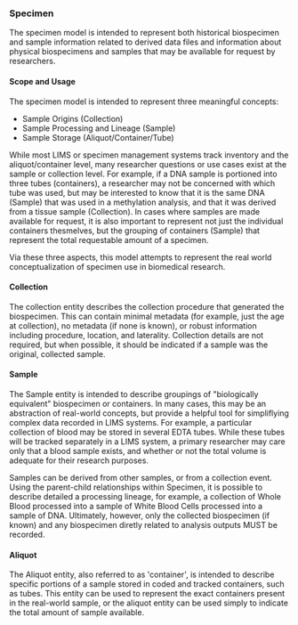 ### Specimen

The specimen model is intended to represent both historical biospecimen and sample information related to derived data files and information about physical biospecimens and samples that may be available for request by researchers.

#### Scope and Usage

The specimen model is intended to represent three meaningful concepts:

* Sample Origins (Collection)
* Sample Processing and Lineage (Sample)
* Sample Storage (Aliquot/Container/Tube)

While most LIMS or specimen management systems track inventory and the aliquot/container level, many researcher questions or use cases exist at the sample or collection level. For example, if a DNA sample is portioned into three tubes (containers), a researcher may not be concerned with which tube was used, but may be interested to know that it is the same DNA (Sample) that was used in a methylation analysis, and that it was derived from a tissue sample (Collection). In cases where samples are made available for request, it is also important to represent not just the individual containers thesmelves, but the grouping of containers (Sample) that represent the total requestable amount of a specimen.

Via these three aspects, this model attempts to represent the real world conceptualization of specimen use in biomedical research.

#### Collection

The collection entity describes the collection procedure that generated the biospecimen.  This can contain minimal metadata (for example, just the age at collection), no metadata (if none is known), or robust information including procedure, location, and laterality.  Collection details are not required, but when possible, it should be indicated if a sample was the original, collected sample.

#### Sample

The Sample entity is intended to describe groupings of "biologically equivalent" biospecimen or containers.  In many cases, this may be an abstraction of real-world concepts, but provide a helpful tool for simpliflying complex data recorded in LIMS systems. For example, a particular collection of blood may be stored in several EDTA tubes. While these tubes will be tracked separately in a LIMS system, a primary researcher may care only that a blood sample exists, and whether or not the total volume is adequate for their research purposes.

Samples can be derived from other samples, or from a collection event.  Using the parent-child relationships within Specimen, it is possible to describe detailed a processing lineage, for example, a collection of Whole Blood processed into a sample of White Blood Cells processed into a sample of DNA. Ultimately, however, only the collected biospecimen (if known) and any biospecimen diretly related to analysis outputs MUST be recorded.

#### Aliquot

The Aliquot entity, also referred to as 'container', is intended to describe specific portions of a sample stored in coded and tracked containers, such as tubes.  This entity can be used to represent the exact containers present in the real-world sample, or the aliquot entity can be used simply to indicate the total amount of sample available.

